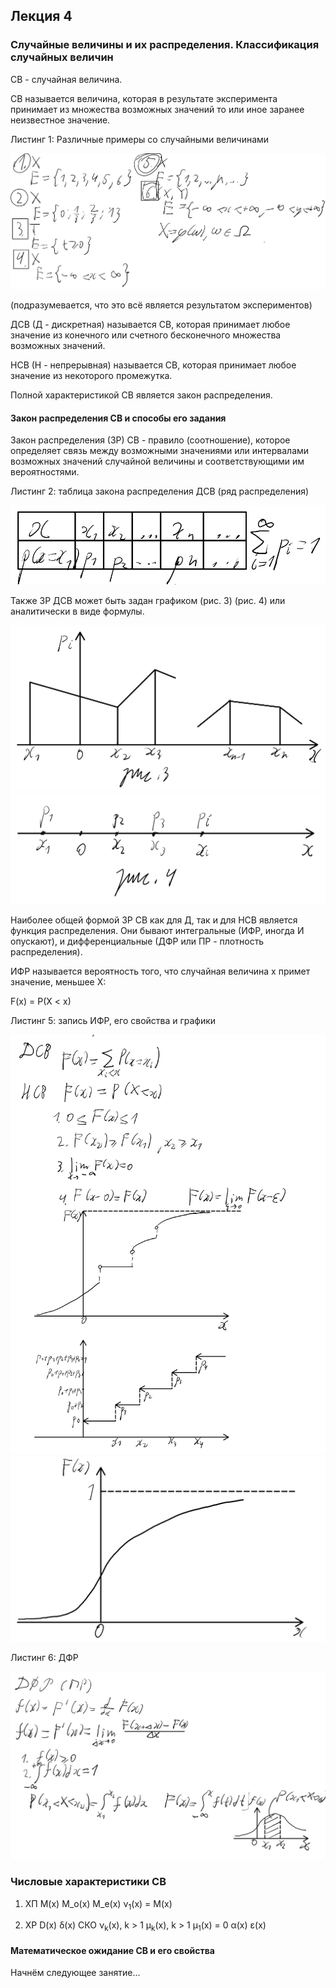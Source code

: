 ## Лекция 4

### Случайные величины и их распределения. Классификация случайных величин

СВ - случайная величина.

СВ называется величина, которая в результате эксперимента принимает из множества возможных значений то или иное заранее неизвестное значение.

Листинг 1: Различные примеры со случайными величинами

<img src=source-figures/lect4-list1.png>

(подразумевается, что это всё является результатом экспериментов)

ДСВ (Д - дискретная) называется СВ, которая принимает любое значение из конечного или счетного бесконечного множества возможных значений.

НСВ (Н - непрерывная) называется СВ, которая принимает любое значение из некоторого промежутка.

Полной характеристикой СВ является закон распределения.

#### Закон распределения СВ и способы его задания

Закон распределения (ЗР) СВ - правило (соотношение), которое определяет связь между возможными значениями или интервалами возможных значений случайной величины и соответствующими им вероятностями.

Листинг 2: таблица закона распределения ДСВ (ряд распределения)

<img src=source-figures/lect4-list2.png>

Также ЗР ДСВ может быть задан графиком (рис. 3) (рис. 4) или аналитически в виде формулы.

<img src=source-figures/lect4-fig3.png>

<img src=source-figures/lect4-fig4.png>

Наиболее общей формой ЗР СВ как для Д, так и для НСВ является функция распределения. Они бывают интегральные (ИФР, иногда И опускают), и дифференциальные (ДФР или ПР - плотность распределения).

ИФР называется вероятность того, что случайная величина x примет значение, меньшее X:

F(x) = P(X < x)

Листинг 5: запись ИФР, его свойства и графики

<img src=source-figures/lect4-list5p1.png>

<img src=source-figures/lect4-list5p2.png>

Листинг 6: ДФР

<img src=source-figures/lect4-list6.png>

### Числовые характеристики СВ

1. ХП
    M(x)
    M_o(x)
    M_e(x)
    <a>&nu;</a><sub>1</sub>(x) = M(x)

2. ХР
    D(x)
    <a>&delta;</a>(x)      СКО
    <a>&nu;</a><sub>k</sub>(x), k > 1
    <a>&mu;</a><sub>k</sub>(x), k > 1         <a>&mu;</a><sub>1</sub>(x) = 0
    <a>&alpha;</a>(x)
    <a>&epsilon;</a>(x)

#### Математическое ожидание СВ и его свойства

Начнём следующее занятие...

